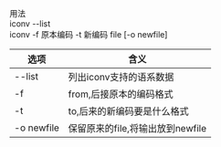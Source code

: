 用法  
iconv --list  
iconv -f 原本编码 -t 新编码 file [-o newfile]



选项 | 含义
---|---
--list | 列出iconv支持的语系数据
-f | from,后接原本的编码格式
-t | to,后来的新编码要是什么格式
-o newfile | 保留原来的file,将输出放到newfile


